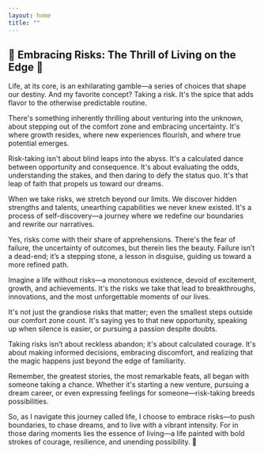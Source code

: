 ```yaml
---
layout: home
title: ""
---
```


## 🎲 Embracing Risks: The Thrill of Living on the Edge 🌟

Life, at its core, is an exhilarating gamble—a series of choices that shape our destiny. And my favorite concept? Taking a risk. It's the spice that adds flavor to the otherwise predictable routine.

There's something inherently thrilling about venturing into the unknown, about stepping out of the comfort zone and embracing uncertainty. It's where growth resides, where new experiences flourish, and where true potential emerges.

Risk-taking isn't about blind leaps into the abyss. It's a calculated dance between opportunity and consequence. It's about evaluating the odds, understanding the stakes, and then daring to defy the status quo. It's that leap of faith that propels us toward our dreams.

When we take risks, we stretch beyond our limits. We discover hidden strengths and talents, unearthing capabilities we never knew existed. It's a process of self-discovery—a journey where we redefine our boundaries and rewrite our narratives.

Yes, risks come with their share of apprehensions. There's the fear of failure, the uncertainty of outcomes, but therein lies the beauty. Failure isn’t a dead-end; it’s a stepping stone, a lesson in disguise, guiding us toward a more refined path.

Imagine a life without risks—a monotonous existence, devoid of excitement, growth, and achievements. It's the risks we take that lead to breakthroughs, innovations, and the most unforgettable moments of our lives.

It's not just the grandiose risks that matter; even the smallest steps outside our comfort zone count. It's saying yes to that new opportunity, speaking up when silence is easier, or pursuing a passion despite doubts.

Taking risks isn’t about reckless abandon; it's about calculated courage. It's about making informed decisions, embracing discomfort, and realizing that the magic happens just beyond the edge of familiarity.

Remember, the greatest stories, the most remarkable feats, all began with someone taking a chance. Whether it's starting a new venture, pursuing a dream career, or even expressing feelings for someone—risk-taking breeds possibilities.

So, as I navigate this journey called life, I choose to embrace risks—to push boundaries, to chase dreams, and to live with a vibrant intensity. For in those daring moments lies the essence of living—a life painted with bold strokes of courage, resilience, and unending possibility. 🚀
